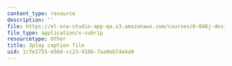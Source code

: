 ```yaml
---
content_type: resource
description: ''
file: https://ol-ocw-studio-app-qa.s3.amazonaws.com/courses/6-046j-design-and-analysis-of-algorithms-spring-2015/1cfe1755e50dcc2391867aa9eb74e4a9_2g9OSRKJuzM.srt
file_type: application/x-subrip
resourcetype: Other
title: 3play caption file
uid: 1cfe1755-e50d-cc23-9186-7aa9eb74e4a9
---
```

